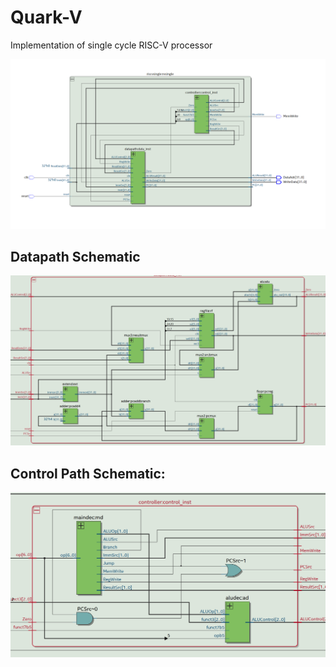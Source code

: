 # Quark-V
Implementation of single cycle RISC-V processor

![top_lvl](assets/top_lvl.png)

## Datapath Schematic
![datapath](assets/datapath.png)

## Control Path Schematic:
![ctr_path](assets/ctr_path.png)